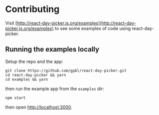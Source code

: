 # Contributing

Visit [http://react-day-picker.js.org/examples](http://react-day-picker.js.org/examples) to see some examples of code using react-day-picker.

## Running the examples locally

Setup the repo and the app:

```
git clone https://github.com/gpbl/react-day-picker.git
cd react-day-picker && yarn
cd examples && yarn
```

then run the example app from the `examples` dir:

```
npm start
```

then open [http://localhost:3000](http://localhost:3000).

